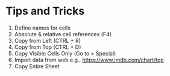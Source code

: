 # Tips and Tricks

1. Define names for cells
1. Absolute & relative cell references (F4)
1. Copy from Left (CTRL + R)
1. Copy from Top (CTRL + D)
1. Copy Visible Cells Only (Go to > Special)
1. Import data from web e.g., https://www.imdb.com/chart/top
1. Copy Entire Sheet
